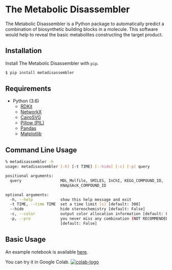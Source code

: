 # The Metabolic Disassembler

The Metabolic Disassembler is a Python package to automatically predict a combination of biosynthetic building blocks in a molecule. This software would help to reveal the basic metabolites constructing the target product.  


## Installation

Install The Metabolic Disassembler with `pip`.  
  
```bash
$ pip install metadisassembler
```

## Requirements

- Python (3.6)
  - [RDKit](https://www.rdkit.org)
  - [NetworkX](https://networkx.github.io/documentation/stable/)
  - [CairoSVG](https://cairosvg.org)
  - [Pillow (PIL)](https://pillow.readthedocs.io/en/stable/)
  - [Pandas](https://pandas.pydata.org)
  - [Matplotlib](https://matplotlib.org)

## Command Line Usage


```bash
% metadisassembler -h
usage: metadisassembler [-h] [-t TIME] [--hide] [-c] [-p] query

positional arguments:
  query                 MDL_Molfile, SMILES, InChI, KEGG_COMPOUND_ID,
                        KNApSAcK_COMPOUND_ID

optional arguments:
  -h, --help            show this help message and exit
  -t TIME, --time TIME  set a time limit [s] [default: 300]
  --hide                hide stereochemistry [default: False]
  -c, --color           output color allocation information [default: False]
  -p, --pro             you never miss any combination (NOT RECOMMENDED).
                        [default: False]
```

## Basic Usage
An example notebook is available [here](https://github.com/the-metabolic-disassembler/metadisassembler/blob/master/jupyter_usecase/basic_usage.ipynb).   
   
You can try it in Google Colab. [![colab-logo](https://colab.research.google.com/assets/colab-badge.svg)](https://colab.research.google.com/github/the-metabolic-disassembler/metadisassembler/blob/master/jupyter_usecase/basic_usage_in_colab.ipynb)